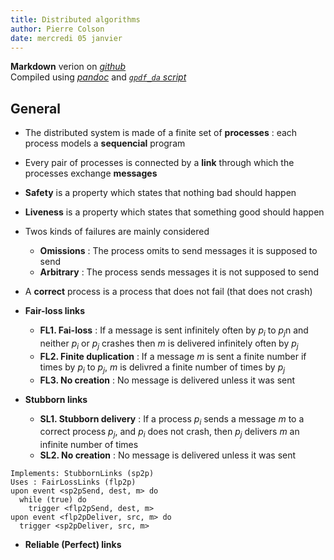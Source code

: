 ```yaml
---
title: Distributed algorithms
author: Pierre Colson
date: mercredi 05 janvier
---
```


**Markdown** verion on
[*github*](https://raw.githubusercontent.com/caillouc/Fiche_EPFL/main/Distributed_algorithms/Distributed_algorithms.md)  
Compiled using [*pandoc*](https://pandoc.org/) and [*`gpdf_da` script*](https://github.com/caillouc/Fiche_EPFL/blob/main/Distributed_algorithms/gpdf_da.sh)

## General

* The distributed system is made of a finite set of **processes** : each process
  models a **sequencial** program
* Every pair of processes is connected by a **link** through which the processes
  exchange **messages**
* **Safety** is a property which states that nothing bad should happen
* **Liveness** is a property which states that something good should happen
* Twos kinds of failures are mainly considered
  * **Omissions** : The process omits to send messages it is supposed to send
  * **Arbitrary** : The process sends messages it is not supposed to send
* A **correct** process is a process that does not fail (that does not crash)

* **Fair-loss links**
  * **FL1. Fai-loss** : If a message is sent infinitely often by $p_i$ to $p_j$n
    and neither $p_i$ or $p_j$ crashes then $m$ is delivered infinitely often by
    $p_j$
  * **FL2. Finite duplication** : If a message $m$ is sent a finite number if
    times by $p_i$ to $p_j$, $m$ is delivred a finite number of times by $p_j$
  * **FL3. No creation** : No message is delivered unless it was sent

* **Stubborn links**
  * **SL1. Stubborn delivery** : If a process $p_i$ sends a message $m$ to a
    correct process $p_j$, and $p_i$ does not crash, then $p_j$ delivers $m$ an
    infinite number of times
  * **SL2. No creation** : No message is delivered unless it was sent

```da
Implements: StubbornLinks (sp2p)
Uses : FairLossLinks (flp2p)
upon event <sp2pSend, dest, m> do
  while (true) do
    trigger <flp2pSend, dest, m>
upon event <flp2pDeliver, src, m> do
  trigger <sp2pDeliver, src, m>
```

* **Reliable (Perfect) links**
